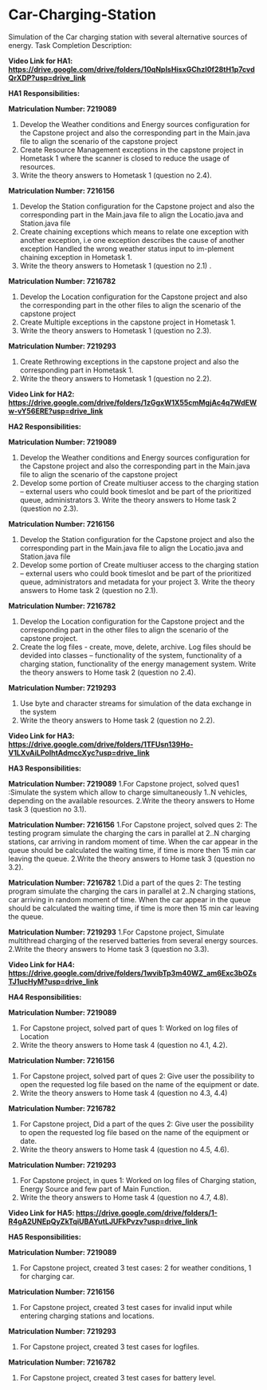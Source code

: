 # Car-Charging-Station
Simulation of the Car charging station with several alternative sources of energy. 
Task Completion Description:

**Video Link for HA1: https://drive.google.com/drive/folders/10qNpIsHisxGChzI0f28tH1p7cvdQrXDP?usp=drive_link**

__HA1__
__Responsibilities:__

__Matriculation Number: 7219089__ 

1. Develop the Weather conditions and Energy sources configuration for the Capstone project and also the corresponding part in the Main.java file to align the scenario of the capstone project
2. Create Resource Management exceptions in the capstone project in Hometask 1 where the scanner is closed to reduce the usage of resources.
3. Write the theory answers to Hometask 1 (question no 2.4).

__Matriculation Number: 7216156__

1. Develop the Station configuration for the Capstone project and also the corresponding part in the Main.java file to align the Locatio.java and Station.java file
2. Create chaining exceptions which means to relate one exception with another exception, i.e one exception describes the cause of another exception Handled the wrong weather status input to im-plement chaining exception in Hometask 1.
3. Write the theory answers to Hometask 1 (question no 2.1) .

__Matriculation Number: 7216782__

1. Develop the Location configuration for the Capstone project and also the corresponding part in the other files to align the scenario of the capstone project
2. Create Multiple exceptions in the capstone project in Hometask 1.
3. Write the theory answers to Hometask 1 (question no 2.3).

__Matriculation Number: 7219293__

1. Create Rethrowing exceptions in the capstone project and also the corresponding part in Hometask 1.
2. Write the theory answers to Hometask 1 (question no 2.2).




**Video Link for HA2: https://drive.google.com/drive/folders/1zGgxW1X55cmMgjAc4q7WdEWw-vY56ERE?usp=drive_link**

__HA2 Responsibilities:__

__Matriculation Number: 7219089__ 
1. Develop the Weather conditions and Energy sources configuration for the Capstone project and also the corresponding part in the Main.java file to align the scenario of the capstone project
2. Develop some portion of Create multiuser access to the charging station – external users who could book timeslot and be part of the prioritized queue, administrators 3. Write the theory answers to Home task 2 (question no 2.3).

__Matriculation Number: 7216156__
1. Develop the Station configuration for the Capstone project and also the corresponding part in the Main.java file to align the Locatio.java and Station.java file
2. Develop some portion of Create multiuser access to the charging station – external users who could book timeslot and be part of the prioritized queue, administrators and metadata for your project 3. Write the theory answers to Home task 2 (question no 2.1).


__Matriculation Number: 7216782__
1. Develop the Location configuration for the Capstone project and the corresponding part in the other files to align the scenario of the capstone project.
2. Create the log files - create, move, delete, archive. Log files should be devided into classes – functionality of the system, functionality of a charging station, functionality of the energy management system. Write the theory answers to Home task 2 (question no 2.4).

__Matriculation Number: 7219293__
1. Use byte and character streams for simulation of the data exchange in the system
2. Write the theory answers to Home task 2 (question no 2.2).



**Video Link for HA3: https://drive.google.com/drive/folders/1TFUsn139Ho-V1LXvAiLPolhtAdmccXyc?usp=drive_link**

__HA3 Responsibilities:__

__Matriculation Number: 7219089__
1.For Capstone project, solved ques1 :Simulate the system which allow to charge simultaneously 1..N vehicles, depending on the available resources.
2.Write the theory answers to Home task 3 (question no 3.1).

__Matriculation Number: 7216156__
1.For Capstone project, solved ques 2: The testing program simulate the charging the cars in parallel at 2..N charging stations, car arriving in random moment of time. When the car appear in the queue should be calculated the waiting time, if time is more then 15 min car leaving the queue.
2.Write the theory answers to Home task 3 (question no 3.2).

__Matriculation Number: 7216782__
1.Did a part of the ques 2: The testing program simulate the charging the cars in parallel at 2..N charging stations, car arriving in random moment of time. When the car appear in the queue should be calculated the waiting time, if time is more then 15 min car leaving the queue.

__Matriculation Number: 7219293__
1.For Capstone project, Simulate multithread charging of the reserved batteries from several energy sources.
2.Write the theory answers to Home task 3 (question no 3.3).



**Video Link for HA4: https://drive.google.com/drive/folders/1wvibTp3m40WZ_am6Exc3bOZsTJ1ucHyM?usp=drive_link**

__HA4 Responsibilities:__

__Matriculation Number: 7219089__
1.	For Capstone project, solved part of ques 1: Worked on log files of Location
2.	Write the theory answers to Home task 4 (question no 4.1, 4.2).

__Matriculation Number: 7216156__
1.	For Capstone project, solved part of ques 2: Give user the possibility to open the requested log file based on the name of the equipment or date.
2.	Write the theory answers to Home task 4 (question no 4.3, 4.4)

__Matriculation Number: 7216782__
1.	For Capstone project, Did a part of the ques 2: Give user the possibility to open the requested log file based on the name of the equipment or date.
2.	Write the theory answers to Home task 4 (question no 4.5, 4.6). 

__Matriculation Number: 7219293__
1.	For Capstone project, in ques 1: Worked on log files of Charging station, Energy Source and few part of Main Function.
2.	Write the theory answers to Home task 4 (question no 4.7, 4.8).



**Video Link for HA5: https://drive.google.com/drive/folders/1-R4gA2UNEpQyZkTqiUBAYutLJUFkPvzv?usp=drive_link**

__HA5 Responsibilities:__

__Matriculation Number: 7219089__

1.	For Capstone project, created 3 test cases: 2 for weather conditions, 1 for charging car.

__Matriculation Number: 7216156__

1.	For Capstone project, created 3 test cases for invalid input while entering charging stations and locations.
 
__Matriculation Number: 7219293__

1.	For Capstone project, created 3 test cases for logfiles.

__Matriculation Number: 7216782__

1.	For Capstone project, created 3 test cases for battery level.

